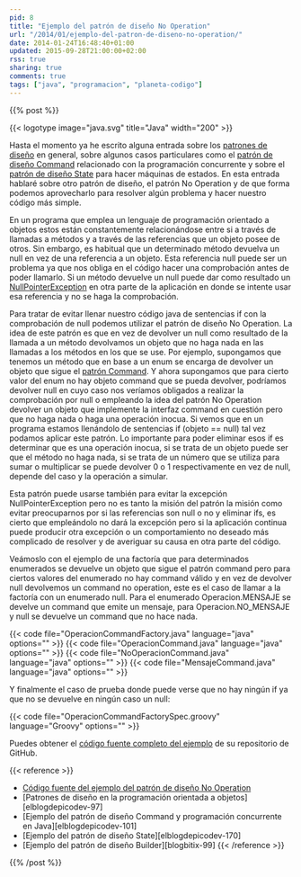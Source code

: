 ```yaml
---
pid: 8
title: "Ejemplo del patrón de diseño No Operation"
url: "/2014/01/ejemplo-del-patron-de-diseno-no-operation/"
date: 2014-01-24T16:48:40+01:00
updated: 2015-09-28T21:00:00+02:00
rss: true
sharing: true
comments: true
tags: ["java", "programacion", "planeta-codigo"]
---
```


{{% post %}}

{{< logotype image="java.svg" title="Java" width="200" >}}

Hasta el momento ya he escrito alguna entrada sobre los [patrones de diseño](https://elblogdepicodev.blogspot.com.es/2012/03/patrones-de-diseno-en-la-programacion.html) en general, sobre algunos casos particulares como el [patrón de diseño Command](https://elblogdepicodev.blogspot.com.es/2012/04/ejemplo-del-patron-de-diseno-command-y.html) relacionado con la programación concurrente y sobre el [patrón de diseño State](https://elblogdepicodev.blogspot.com.es/2013/08/ejemplo-del-patron-de-diseno-state.html) para hacer máquinas de estados. En esta entrada hablaré sobre otro patrón de diseño, el patrón No Operation y de que forma podemos aprovecharlo para resolver algún problema y hacer nuestro código más simple.

En un programa que emplea un lenguaje de programación orientado a objetos estos están constantemente relacionándose entre si a través de llamadas a métodos y a través de las referencias que un objeto posee de otros. Sin embargo, es habitual que un determinado método devuelva un null en vez de una referencia a un objeto. Esta referencia null puede ser un problema ya que nos obliga en el código hacer una comprobación antes de poder llamarlo. Si un método devuelve un null puede dar como resultado un [NullPointerException](https://docs.oracle.com/javase/7/docs/api/java/lang/NullPointerException.html) en otra parte de la aplicación en donde se intente usar esa referencia y no se haga la comprobación.

Para tratar de evitar llenar nuestro código java de sentencias if con la comprobación de null podemos utilizar el patrón de diseño No Operation. La idea de este patrón es que en vez de devolver un null como resultado de la llamada a un método devolvamos un objeto que no haga nada en las llamadas a los métodos en los que se use. Por ejemplo, supongamos que tenemos un método que en base a un enum se encarga de devolver un objeto que sigue el [patrón Command](https://elblogdepicodev.blogspot.com.es/2012/04/ejemplo-del-patron-de-diseno-command-y.html). Y ahora supongamos que para cierto valor del enum no hay objeto command que se pueda devolver, podríamos devolver null en cuyo caso nos veríamos obligados a realizar la comprobación por null o empleando la idea del patrón No Operation devolver un objeto que implemente la interfaz command en cuestión pero que no haga nada o haga una operación inocua. Si vemos que en un programa estamos llenándolo de sentencias if (objeto == null) tal vez podamos aplicar este patrón. Lo importante para poder eliminar esos if es determinar que es una operación inocua, si se trata de un objeto puede ser que el método no haga nada, si se trata de un número que se utiliza para sumar o multiplicar se puede devolver 0 o 1 respectivamente en vez de null, depende del caso y la operación a simular.

Esta patrón puede usarse también para evitar la excepción NullPointerException pero no es tanto la misión del patrón la misión como evitar preocuparnos por si las referencias son null o no y eliminar ifs, es cierto que empleándolo no dará la excepción pero si la aplicación continua puede producir otra excepción o un comportamiento no deseado más complicado de resolver y de averiguar su causa en otra parte del código.

Veámoslo con el ejemplo de una factoría que para determinados enumerados se devuelve un objeto que sigue el patrón command pero para ciertos valores del enumerado no hay command válido y en vez de devolver null devolvemos un command no operation, este es el caso de llamar a la factoría con un enumerado null. Para el enumerado Operacion.MENSAJE se develve un command que emite un mensaje, para Operacion.NO_MENSAJE y null se devuelve un command que no hace nada.

{{< code file="OperacionCommandFactory.java" language="java" options="" >}}
{{< code file="OperacionCommand.java" language="java" options="" >}}
{{< code file="NoOperacionCommand.java" language="java" options="" >}}
{{< code file="MensajeCommand.java" language="java" options="" >}}

Y finalmente el caso de prueba donde puede verse que no hay ningún if ya que no se devuelve en ningún caso un null:

{{< code file="OperacionCommandFactorySpec.groovy" language="Groovy" options="" >}}

Puedes obtener el [código fuente completo del ejemplo](https://github.com/picodotdev/blog-ejemplos/tree/master/PatronNoOperation) de su repositorio de GitHub.

{{< reference >}}
* [Código fuente del ejemplo del patrón de diseño No Operation](https://github.com/picodotdev/blog-ejemplos/tree/master/PatronNoOperation)
* [Patrones de diseño en la programación orientada a objetos][elblogdepicodev-97]
* [Ejemplo del patrón de diseño Command y programación concurrente en Java][elblogdepicodev-101]
* [Ejemplo del patrón de diseño State][elblogdepicodev-170]
* [Ejemplo del patrón de diseño Builder][blogbitix-99]
{{< /reference >}}

{{% /post %}}
